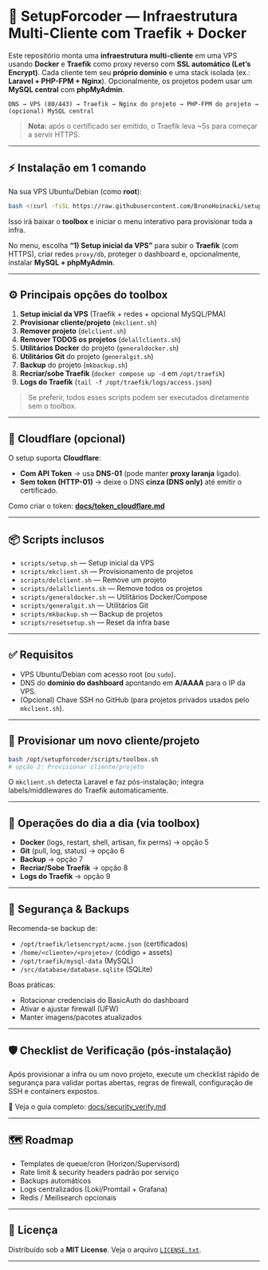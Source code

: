 # 🚀 SetupForcoder — Infraestrutura Multi-Cliente com Traefik + Docker

Este repositório monta uma **infraestrutura multi-cliente** em uma VPS usando **Docker** e **Traefik** como proxy reverso com **SSL automático (Let’s Encrypt)**.
Cada cliente tem seu **próprio domínio** e uma stack isolada (ex.: **Laravel + PHP-FPM + Nginx**). Opcionalmente, os projetos podem usar um **MySQL central** com **phpMyAdmin**.

```
DNS → VPS (80/443) → Traefik → Nginx do projeto → PHP-FPM do projeto → (opcional) MySQL central
```

> **Nota:** após o certificado ser emitido, o Traefik leva \~5s para começar a servir HTTPS.

---

## ⚡ Instalação em 1 comando

Na sua VPS Ubuntu/Debian (como **root**):

```bash
bash <(curl -fsSL https://raw.githubusercontent.com/BrunoHoinacki/setupforcoder/main/scripts/toolbox.sh)
```

Isso irá baixar o **toolbox** e iniciar o menu interativo para provisionar toda a infra.

No menu, escolha **“1) Setup inicial da VPS”** para subir o **Traefik** (com HTTPS), criar redes `proxy/db`, proteger o dashboard e, opcionalmente, instalar **MySQL + phpMyAdmin**.

---

## ⚙️ Principais opções do toolbox

1. **Setup inicial da VPS** (Traefik + redes + opcional MySQL/PMA)
2. **Provisionar cliente/projeto** (`mkclient.sh`)
3. **Remover projeto** (`delclient.sh`)
4. **Remover TODOS os projetos** (`delallclients.sh`)
5. **Utilitários Docker** do projeto (`generaldocker.sh`)
6. **Utilitários Git** do projeto (`generalgit.sh`)
7. **Backup** do projeto (`mkbackup.sh`)
8. **Recriar/sobe Traefik** (`docker compose up -d` em `/opt/traefik`)
9. **Logs do Traefik** (`tail -f /opt/traefik/logs/access.json`)

> Se preferir, todos esses scripts podem ser executados diretamente sem o toolbox.

---

## 🔶 Cloudflare (opcional)

O setup suporta **Cloudflare**:

* **Com API Token** → usa **DNS-01** (pode manter **proxy laranja** ligado).
* **Sem token (HTTP-01)** → deixe o DNS **cinza (DNS only)** até emitir o certificado.

Como criar o token: **[docs/token\_cloudflare.md](docs/token_cloudflare.md)**

---

## 📦 Scripts inclusos

* `scripts/setup.sh` — Setup inicial da VPS
* `scripts/mkclient.sh` — Provisionamento de projetos
* `scripts/delclient.sh` — Remove um projeto
* `scripts/delallclients.sh` — Remove todos os projetos
* `scripts/generaldocker.sh` — Utilitários Docker/Compose
* `scripts/generalgit.sh` — Utilitários Git
* `scripts/mkbackup.sh` — Backup de projetos
* `scripts/resetsetup.sh` — Reset da infra base

---

## ✅ Requisitos

* VPS Ubuntu/Debian com acesso root (ou `sudo`).
* DNS do **domínio do dashboard** apontando em **A/AAAA** para o IP da VPS.
* (Opcional) Chave SSH no GitHub (para projetos privados usados pelo `mkclient.sh`).

---

## 🧱 Provisionar um novo cliente/projeto

```bash
bash /opt/setupforcoder/scripts/toolbox.sh
# opção 2: Provisionar cliente/projeto
```

O `mkclient.sh` detecta Laravel e faz pós-instalação; integra labels/middlewares do Traefik automaticamente.

---

## 🔧 Operações do dia a dia (via toolbox)

* **Docker** (logs, restart, shell, artisan, fix perms) → opção 5
* **Git** (pull, log, status) → opção 6
* **Backup** → opção 7
* **Recriar/Sobe Traefik** → opção 8
* **Logs do Traefik** → opção 9

---

## 🔐 Segurança & Backups

Recomenda-se backup de:

* `/opt/traefik/letsencrypt/acme.json` (certificados)
* `/home/<cliente>/<projeto>/` (código + assets)
* `/opt/traefik/mysql-data` (MySQL)
* `/src/database/database.sqlite` (SQLite)

Boas práticas:

* Rotacionar credenciais do BasicAuth do dashboard
* Ativar e ajustar firewall (UFW)
* Manter imagens/pacotes atualizados

---

## 🛡️ Checklist de Verificação (pós-instalação)

Após provisionar a infra ou um novo projeto, execute um checklist rápido de segurança para validar portas abertas, regras de firewall, configuração de SSH e containers expostos.

📖 Veja o guia completo: [docs/security\_verify.md](docs/security_verify.md)

---

## 🗺️ Roadmap

* Templates de queue/cron (Horizon/Supervisord)
* Rate limit & security headers padrão por serviço
* Backups automáticos
* Logs centralizados (Loki/Promtail + Grafana)
* Redis / Meilisearch opcionais

---

## 📜 Licença

Distribuído sob a **MIT License**.
Veja o arquivo [`LICENSE.txt`](LICENSE.txt).

---